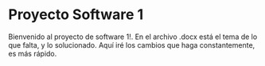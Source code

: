Proyecto Software 1
=============
Bienvenido al proyecto de software 1!.
En el archivo .docx está el tema de lo que falta, y lo solucionado.
Aquí iré los cambios que haga constantemente, es más rápido.

